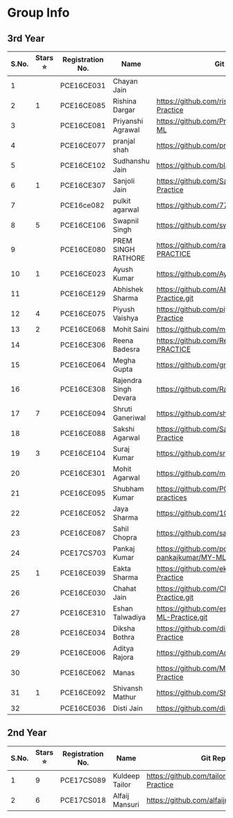 # Group Info

## 3rd Year
| S.No. | Stars :star: | Registration No. | Name | Git Repo Link |
|-------|-------|------------------|------|---------------|
| 1 | | PCE16CE031 | Chayan Jain ||
| 2 | 1 | PCE16CE085 | Rishina Dargar | https://github.com/rishinadargar/My-ML-Practice |
| 3 | | PCE16CE081 | Priyanshi Agrawal | https://github.com/Priyanshi641/My-Practice-ML |
| 4 | | PCE16CE077 | pranjal shah | https://github.com/pranjal218/MyMLPractice.git |
| 5 | | PCE16CE102 | Sudhanshu Jain | https://github.com/blacksag/My-ML-Practice.git |
| 6 | 1 | PCE16CE307 | Sanjoli Jain | https://github.com/Sanjolijain04/My-ML-Practice |
| 7 | | PCE16ce082 | pulkit agarwal |https://github.com/7790p/assingment|
| 8 | 5 | PCE16CE106 | Swapnil Singh | https://github.com/swapnil2306/my_ML_practice |
| 9 | | PCE16CE080 | PREM SINGH RATHORE |https://github.com/rathoreprem/MY-ML-PRACTICE|
| 10 | 1 | PCE16CE023 | Ayush Kumar | https://github.com/Ayushkr99/My-Ml-Practice |
| 11 | | PCE16CE129 | Abhishek Sharma | https://github.com/Abhi2819sharma/MY-ML-Practice.git |
| 12 | 4 | PCE16CE075 | Piyush Vaishya |https://github.com/piyushvaishya/My-ML-Practice |
| 13 | 2 | PCE16CE068 | Mohit Saini | https://github.com/mohit8201/My-ML-Practice |
| 14 | | PCE16CE306 |Reena Badesra| https://github.com/Reena239/MY-ML-PRACTICE |
| 15 | | PCE16CE064 | Megha Gupta | https://github.com/gmegha12/My-ML-practice |
| 16 | | PCE16CE308 | Rajendra Singh Devara | https://github.com/Rajendra14/My-ML-Practice |
| 17 | 7 | PCE16CE094 | Shruti Ganeriwal | https://github.com/shruti224/MyMLPractice |
| 18 | | PCE16CE088 | Sakshi Agarwal |https://github.com/Sakshi-Agarwal/My-ML-Practice |
| 19 | 3 | PCE16CE104 | Suraj Kumar | https://github.com/srj789/My-Ml-Practice |
| 20 | | PCE16CE301 | Mohit Agarwal | https://github.com/manumohit/My-ML-Practice  |
| 21 | | PCE16CE095 | Shubham Kumar | https://github.com/PCE16CE095/My-ML-practices |
| 22 | | PCE16CE052 | Jaya Sharma | https://github.com/10-jaya/my-ML-project |
| 23 | | PCE16CE087 | Sahil Chopra | https://github.com/sahilcbm/MY-ML-Practicee |
| 24 | | PCE17CS703 | Pankaj Kumar | https://github.com/pce17cs703-pankajkumar/MY-ML-Practice |
| 25 | 1 | PCE16CE039 | Eakta Sharma | https://github.com/ekta-sharma19/MY_ML-Practice |
| 26 | | PCE16CE030 | Chahat Jain | https://github.com/Chahat1996/MY-ML-Practice.git |
| 27 | | PCE16CE310 | Eshan Talwadiya | https://github.com/eshantalwadiya12345/My-ML-Practice.git |
| 28 | | PCE16CE034 | Diksha Bothra | https://github.com/dikshabothra/My-ML-Practice |
| 29 | | PCE16CE006 | Aditya Rajora | https://github.com/Adityarajora/MYMLPractice |
| 30 | | PCE16CE062 | Manas | https://github.com/Manaskashyap/My-ML-Practice |
| 31 | 1 | PCE16CE092 | Shivansh Mathur | https://github.com/Shiva942/my_ML_practice |
| 32 | | PCE16CE036 | Disti Jain | https://github.com/distijain98/mymlpractice.git |


## 2nd Year

| S.No. | Stars :star: | Registration No. | Name | Git Repo Link |
|-------|-------|------------------|------|---------------|
| 1 | 9 | PCE17CS089 | Kuldeep Tailor | https://github.com/tailorkuldeep/My-ML-Practice |
| 2 | 6 | PCE17CS018 | Alfaij Mansuri | https://github.com/alfaijmansuri/MyMLpractice |
